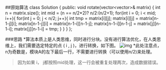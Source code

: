 ##原始算法
class Solution {
public:
    void rotate(vector<vector<int>>& matrix) {
        int n = matrix.size();
        int mid = (n == n/2*2)? n/2:(n/2+1);
        for(int i = 0; i < mid; i++){
            for(int j = 0; j < n/2; j++){
                int tmp = matrix[i][j];
                matrix[i][j] = matrix[n-1-j][i];
                matrix[n-1-j][i] = matrix[n-1-i][n-1-j];
                matrix[n-1-i][n-1-j] = matrix[j][n-1-i];
                matrix[j][n-1-i] = tmp;
            }
        }
    }
};

###思路
*算法本质上是人类思维，同时进行分块。没有进行算法优化，在人类思维上，我们需要选定特定的点 ( i , j )，进行转换，如下图。
![img](./images/1.png)
*此处注意点，n为奇数是，模块A的左下最后一行，不需要进行转换（可以使用n/2)来处理。
>因为如果 i， j都按照mid处理，这一行会被重复处理两次，造成数据错误。

